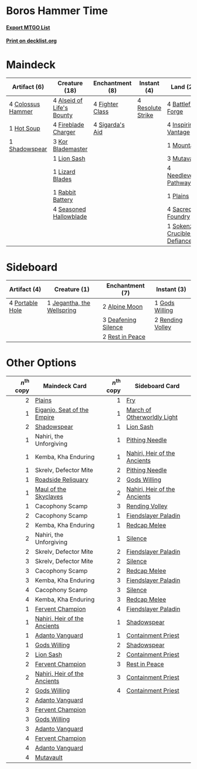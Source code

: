 # Boros Hammer Time

#### [Export MTGO List](../collection/Boros%20Hammer%20Time/Boros%20Hammer%20Time.txt)
#### [Print on decklist.org](http://decklist.org/?deckmain=4%09Alseid%20of%20Life's%20Bounty%0A4%09Battlefield%20Forge%0A4%09Colossus%20Hammer%0A4%09Fighter%20Class%0A4%09Fireblade%20Charger%0A1%09Hot%20Soup%0A4%09Inspiring%20Vantage%0A3%09Kor%20Blademaster%0A1%09Lion%20Sash%0A1%09Lizard%20Blades%0A1%09Mountain%0A3%09Mutavault%0A4%09Needleverge%20Pathway%0A2%09Open%20the%20Armory%0A1%09Plains%0A1%09Rabbit%20Battery%0A4%09Resolute%20Strike%0A4%09Sacred%20Foundry%0A4%09Seasoned%20Hallowblade%0A1%09Shadowspear%0A4%09Sigarda's%20Aid%0A1%09Sokenzan,%20Crucible%20of%20Defiance&deckside=2%09Alpine%20Moon%0A3%09Deafening%20Silence%0A1%09Gods%20Willing%0A1%09Jegantha,%20the%20Wellspring%0A4%09Portable%20Hole%0A2%09Rending%20Volley%0A2%09Rest%20in%20Peace)
# Maindeck

|                                        Artifact (6)                                        |                                           Creature (18)                                            |                                     Enchantment (8)                                      |                                        Instant (4)                                         |                                                 Land (22)                                                 |                                        Sorcery (2)                                         |
|--------------------------------------------------------------------------------------------|----------------------------------------------------------------------------------------------------|------------------------------------------------------------------------------------------|--------------------------------------------------------------------------------------------|-----------------------------------------------------------------------------------------------------------|--------------------------------------------------------------------------------------------|
|4 [Colossus Hammer](http://gatherer.wizards.com/Pages/Card/Details.aspx?multiverseid=466977)|4 [Alseid of Life's Bounty](http://gatherer.wizards.com/Pages/Card/Details.aspx?multiverseid=476252)|4 [Fighter Class](http://gatherer.wizards.com/Pages/Card/Details.aspx?multiverseid=527509)|4 [Resolute Strike](http://gatherer.wizards.com/Pages/Card/Details.aspx?multiverseid=491660)|4 [Battlefield Forge](http://gatherer.wizards.com/Pages/Card/Details.aspx?multiverseid=129479)             |2 [Open the Armory](http://gatherer.wizards.com/Pages/Card/Details.aspx?multiverseid=409771)|
|1 [Hot Soup](http://gatherer.wizards.com/Pages/Card/Details.aspx?multiverseid=383269)       |4 [Fireblade Charger](http://gatherer.wizards.com/Pages/Card/Details.aspx?multiverseid=491779)      |4 [Sigarda's Aid](http://gatherer.wizards.com/Pages/Card/Details.aspx?multiverseid=414333)|                                                                                            |4 [Inspiring Vantage](http://gatherer.wizards.com/Pages/Card/Details.aspx?multiverseid=417819)             |                                                                                            |
|1 [Shadowspear](http://gatherer.wizards.com/Pages/Card/Details.aspx?multiverseid=476487)    |3 [Kor Blademaster](http://gatherer.wizards.com/Pages/Card/Details.aspx?multiverseid=491644)        |                                                                                          |                                                                                            |1 [Mountain](http://gatherer.wizards.com/Pages/Card/Details.aspx?multiverseid=439859)                      |                                                                                            |
|                                                                                            |1 [Lion Sash](http://gatherer.wizards.com/Pages/Card/Details.aspx?multiverseid=548319)              |                                                                                          |                                                                                            |3 [Mutavault](http://gatherer.wizards.com/Pages/Card/Details.aspx?multiverseid=370733)                     |                                                                                            |
|                                                                                            |1 [Lizard Blades](http://gatherer.wizards.com/Pages/Card/Details.aspx?multiverseid=548457)          |                                                                                          |                                                                                            |4 [Needleverge Pathway](http://gatherer.wizards.com/Pages/Card/Details.aspx?multiverseid=491918)           |                                                                                            |
|                                                                                            |1 [Rabbit Battery](http://gatherer.wizards.com/Pages/Card/Details.aspx?multiverseid=548461)         |                                                                                          |                                                                                            |1 [Plains](http://gatherer.wizards.com/Pages/Card/Details.aspx?multiverseid=439856)                        |                                                                                            |
|                                                                                            |4 [Seasoned Hallowblade](http://gatherer.wizards.com/Pages/Card/Details.aspx?multiverseid=485357)   |                                                                                          |                                                                                            |4 [Sacred Foundry](http://gatherer.wizards.com/Pages/Card/Details.aspx?multiverseid=405106)                |                                                                                            |
|                                                                                            |                                                                                                    |                                                                                          |                                                                                            |1 [Sokenzan, Crucible of Defiance](http://gatherer.wizards.com/Pages/Card/Details.aspx?multiverseid=548589)|                                                                                            |


# Sideboard

|                                       Artifact (4)                                       |                                            Creature (1)                                             |                                       Enchantment (7)                                        |                                        Instant (3)                                        |
|------------------------------------------------------------------------------------------|-----------------------------------------------------------------------------------------------------|----------------------------------------------------------------------------------------------|-------------------------------------------------------------------------------------------|
|4 [Portable Hole](http://gatherer.wizards.com/Pages/Card/Details.aspx?multiverseid=527320)|1 [Jegantha, the Wellspring](http://gatherer.wizards.com/Pages/Card/Details.aspx?multiverseid=479742)|2 [Alpine Moon](http://gatherer.wizards.com/Pages/Card/Details.aspx?multiverseid=447264)      |1 [Gods Willing](http://gatherer.wizards.com/Pages/Card/Details.aspx?multiverseid=442005)  |
|                                                                                          |                                                                                                     |3 [Deafening Silence](http://gatherer.wizards.com/Pages/Card/Details.aspx?multiverseid=472972)|2 [Rending Volley](http://gatherer.wizards.com/Pages/Card/Details.aspx?multiverseid=394663)|
|                                                                                          |                                                                                                     |2 [Rest in Peace](http://gatherer.wizards.com/Pages/Card/Details.aspx?multiverseid=442021)    |                                                                                           |


# Other Options

|*n*<sup>th</sup> copy|                                             Maindeck Card                                             |*n*<sup>th</sup> copy|                                            Sideboard Card                                             |
|--------------------:|-------------------------------------------------------------------------------------------------------|--------------------:|-------------------------------------------------------------------------------------------------------|
|                    2|[Plains](http://gatherer.wizards.com/Pages/Card/Details.aspx?multiverseid=439856)                      |                    1|[Fry](http://gatherer.wizards.com/Pages/Card/Details.aspx?multiverseid=466894)                         |
|                    1|[Eiganjo, Seat of the Empire](http://gatherer.wizards.com/Pages/Card/Details.aspx?multiverseid=548581) |                    1|[March of Otherworldly Light](http://gatherer.wizards.com/Pages/Card/Details.aspx?multiverseid=548321) |
|                    2|[Shadowspear](http://gatherer.wizards.com/Pages/Card/Details.aspx?multiverseid=476487)                 |                    1|[Lion Sash](http://gatherer.wizards.com/Pages/Card/Details.aspx?multiverseid=548319)                   |
|                    1|Nahiri, the Unforgiving                                                                                |                    1|[Pithing Needle](http://gatherer.wizards.com/Pages/Card/Details.aspx?multiverseid=129526)              |
|                    1|Kemba, Kha Enduring                                                                                    |                    1|[Nahiri, Heir of the Ancients](http://gatherer.wizards.com/Pages/Card/Details.aspx?multiverseid=491881)|
|                    1|Skrelv, Defector Mite                                                                                  |                    2|[Pithing Needle](http://gatherer.wizards.com/Pages/Card/Details.aspx?multiverseid=129526)              |
|                    1|[Roadside Reliquary](http://gatherer.wizards.com/Pages/Card/Details.aspx?multiverseid=548585)          |                    2|[Gods Willing](http://gatherer.wizards.com/Pages/Card/Details.aspx?multiverseid=442005)                |
|                    1|[Maul of the Skyclaves](http://gatherer.wizards.com/Pages/Card/Details.aspx?multiverseid=491651)       |                    2|[Nahiri, Heir of the Ancients](http://gatherer.wizards.com/Pages/Card/Details.aspx?multiverseid=491881)|
|                    1|Cacophony Scamp                                                                                        |                    3|[Rending Volley](http://gatherer.wizards.com/Pages/Card/Details.aspx?multiverseid=394663)              |
|                    2|Cacophony Scamp                                                                                        |                    1|[Fiendslayer Paladin](http://gatherer.wizards.com/Pages/Card/Details.aspx?multiverseid=430547)         |
|                    2|Kemba, Kha Enduring                                                                                    |                    1|[Redcap Melee](http://gatherer.wizards.com/Pages/Card/Details.aspx?multiverseid=473097)                |
|                    2|Nahiri, the Unforgiving                                                                                |                    1|[Silence](http://gatherer.wizards.com/Pages/Card/Details.aspx?multiverseid=191083)                     |
|                    2|Skrelv, Defector Mite                                                                                  |                    2|[Fiendslayer Paladin](http://gatherer.wizards.com/Pages/Card/Details.aspx?multiverseid=430547)         |
|                    3|Skrelv, Defector Mite                                                                                  |                    2|[Silence](http://gatherer.wizards.com/Pages/Card/Details.aspx?multiverseid=191083)                     |
|                    3|Cacophony Scamp                                                                                        |                    2|[Redcap Melee](http://gatherer.wizards.com/Pages/Card/Details.aspx?multiverseid=473097)                |
|                    3|Kemba, Kha Enduring                                                                                    |                    3|[Fiendslayer Paladin](http://gatherer.wizards.com/Pages/Card/Details.aspx?multiverseid=430547)         |
|                    4|Cacophony Scamp                                                                                        |                    3|[Silence](http://gatherer.wizards.com/Pages/Card/Details.aspx?multiverseid=191083)                     |
|                    4|Kemba, Kha Enduring                                                                                    |                    3|[Redcap Melee](http://gatherer.wizards.com/Pages/Card/Details.aspx?multiverseid=473097)                |
|                    1|[Fervent Champion](http://gatherer.wizards.com/Pages/Card/Details.aspx?multiverseid=473086)            |                    4|[Fiendslayer Paladin](http://gatherer.wizards.com/Pages/Card/Details.aspx?multiverseid=430547)         |
|                    1|[Nahiri, Heir of the Ancients](http://gatherer.wizards.com/Pages/Card/Details.aspx?multiverseid=491881)|                    1|[Shadowspear](http://gatherer.wizards.com/Pages/Card/Details.aspx?multiverseid=476487)                 |
|                    1|[Adanto Vanguard](http://gatherer.wizards.com/Pages/Card/Details.aspx?multiverseid=435152)             |                    1|[Containment Priest](http://gatherer.wizards.com/Pages/Card/Details.aspx?multiverseid=389470)          |
|                    1|[Gods Willing](http://gatherer.wizards.com/Pages/Card/Details.aspx?multiverseid=442005)                |                    2|[Shadowspear](http://gatherer.wizards.com/Pages/Card/Details.aspx?multiverseid=476487)                 |
|                    2|[Lion Sash](http://gatherer.wizards.com/Pages/Card/Details.aspx?multiverseid=548319)                   |                    2|[Containment Priest](http://gatherer.wizards.com/Pages/Card/Details.aspx?multiverseid=389470)          |
|                    2|[Fervent Champion](http://gatherer.wizards.com/Pages/Card/Details.aspx?multiverseid=473086)            |                    3|[Rest in Peace](http://gatherer.wizards.com/Pages/Card/Details.aspx?multiverseid=442021)               |
|                    2|[Nahiri, Heir of the Ancients](http://gatherer.wizards.com/Pages/Card/Details.aspx?multiverseid=491881)|                    3|[Containment Priest](http://gatherer.wizards.com/Pages/Card/Details.aspx?multiverseid=389470)          |
|                    2|[Gods Willing](http://gatherer.wizards.com/Pages/Card/Details.aspx?multiverseid=442005)                |                    4|[Containment Priest](http://gatherer.wizards.com/Pages/Card/Details.aspx?multiverseid=389470)          |
|                    2|[Adanto Vanguard](http://gatherer.wizards.com/Pages/Card/Details.aspx?multiverseid=435152)             |                     |                                                                                                       |
|                    3|[Fervent Champion](http://gatherer.wizards.com/Pages/Card/Details.aspx?multiverseid=473086)            |                     |                                                                                                       |
|                    3|[Gods Willing](http://gatherer.wizards.com/Pages/Card/Details.aspx?multiverseid=442005)                |                     |                                                                                                       |
|                    3|[Adanto Vanguard](http://gatherer.wizards.com/Pages/Card/Details.aspx?multiverseid=435152)             |                     |                                                                                                       |
|                    4|[Fervent Champion](http://gatherer.wizards.com/Pages/Card/Details.aspx?multiverseid=473086)            |                     |                                                                                                       |
|                    4|[Adanto Vanguard](http://gatherer.wizards.com/Pages/Card/Details.aspx?multiverseid=435152)             |                     |                                                                                                       |
|                    4|[Mutavault](http://gatherer.wizards.com/Pages/Card/Details.aspx?multiverseid=370733)                   |                     |                                                                                                       |

